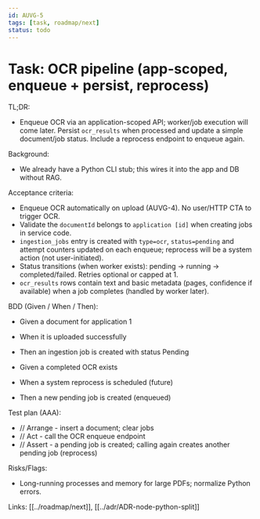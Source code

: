 ```yaml
---
id: AUVG-5
tags: [task, roadmap/next]
status: todo
---
```


# Task: OCR pipeline (app-scoped, enqueue + persist, reprocess)

TL;DR:

- Enqueue OCR via an application-scoped API; worker/job execution will come later. Persist `ocr_results` when processed and update a simple document/job status. Include a reprocess endpoint to enqueue again.

Background:

- We already have a Python CLI stub; this wires it into the app and DB without RAG.

Acceptance criteria:

- Enqueue OCR automatically on upload (AUVG-4). No user/HTTP CTA to trigger OCR.
- Validate the `documentId` belongs to `application [id]` when creating jobs in service code.
- `ingestion_jobs` entry is created with `type=ocr`, `status=pending` and attempt counters updated on each enqueue; reprocess will be a system action (not user-initiated).
- Status transitions (when worker exists): pending → running → completed/failed. Retries optional or capped at 1.
- `ocr_results` rows contain text and basic metadata (pages, confidence if available) when a job completes (handled by worker later).

BDD (Given / When / Then):

- Given a document for application 1
- When it is uploaded successfully
- Then an ingestion job is created with status Pending

- Given a completed OCR exists
- When a system reprocess is scheduled (future)
- Then a new pending job is created (enqueued)

Test plan (AAA):

- // Arrange - insert a document; clear jobs
- // Act - call the OCR enqueue endpoint
- // Assert - a pending job is created; calling again creates another pending job (reprocess)

Risks/Flags:

- Long-running processes and memory for large PDFs; normalize Python errors.

Links: [[../roadmap/next]], [[../adr/ADR-node-python-split]]
